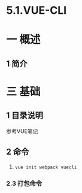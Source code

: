 # 5.1.VUE-CLI
# 一 概述

## 1 简介

# 三 基础
## 1 目录说明
参考VUE笔记

## 2 命令
1. `vue init webpack vuecli`

### 2.3 打包命令